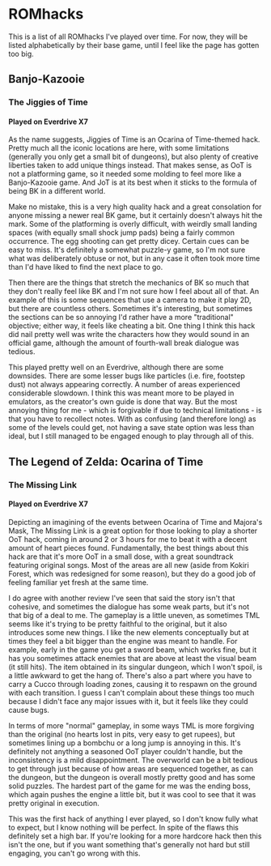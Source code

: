 # ROMhacks

This is a list of all ROMhacks I've played over time. For now, they will be listed alphabetically by their base game, until I feel like the page has gotten too big.

## Banjo-Kazooie

### The Jiggies of Time
#### Played on Everdrive X7

As the name suggests, Jiggies of Time is an Ocarina of Time-themed hack. Pretty much all the iconic locations are here, with some limitations (generally you only get a small bit of dungeons), but also plenty of creative liberties taken to add unique things instead. That makes sense, as OoT is not a platforming game, so it needed some molding to feel more like a Banjo-Kazooie game. And JoT is at its best when it sticks to the formula of being BK in a different world.

Make no mistake, this is a very high quality hack and a great consolation for anyone missing a newer real BK game, but it certainly doesn't always hit the mark. Some of the platforming is overly difficult, with weirdly small landing spaces (with equally small shock jump pads) being a fairly common occurrence. The egg shooting can get pretty dicey. Certain cues can be easy to miss. It's definitely a somewhat puzzle-y game, so I'm not sure what was deliberately obtuse or not, but in any case it often took more time than I'd have liked to find the next place to go.

Then there are the things that stretch the mechanics of BK so much that they don't really feel like BK and I'm not sure how I feel about all of that. An example of this is some sequences that use a camera to make it play 2D, but there are countless others. Sometimes it's interesting, but sometimes the sections can be so annoying I'd rather have a more "traditional" objective; either way, it feels like cheating a bit. One thing I think this hack did nail pretty well was write the characters how they would sound in an official game, although the amount of fourth-wall break dialogue was tedious.

This played pretty well on an Everdrive, although there are some downsides. There are some lesser bugs like particles (i.e. fire, footstep dust) not always appearing correctly. A number of areas experienced considerable slowdown. I think this was meant more to be played in emulators, as the creator's own guide is done that way. But the most annoying thing for me - which is forgivable if due to technical limitations - is that you have to recollect notes. With as confusing (and therefore long) as some of the levels could get, not having a save state option was less than ideal, but I still managed to be engaged enough to play through all of this.

## The Legend of Zelda: Ocarina of Time

### The Missing Link
#### Played on Everdrive X7

Depicting an imagining of the events between Ocarina of Time and Majora's Mask, The Missing Link is a great option for those looking to play a shorter OoT hack, coming in around 2 or 3 hours for me to beat it with a decent amount of heart pieces found. Fundamentally, the best things about this hack are that it's more OoT in a small dose, with a great soundtrack featuring original songs. Most of the areas are all new (aside from Kokiri Forest, which was redesigned for some reason), but they do a good job of feeling familiar yet fresh at the same time.

I do agree with another review I've seen that said the story isn't that cohesive, and sometimes the dialogue has some weak parts, but it's not that big of a deal to me. The gameplay is a little uneven, as sometimes TML seems like it's trying to be pretty faithful to the original, but it also introduces some new things. I like the new elements conceptually but at times they feel a bit bigger than the engine was meant to handle. For example, early in the game you get a sword beam, which works fine, but it has you sometimes attack enemies that are above at least the visual beam (it still hits). The item obtained in its singular dungeon, which I won't spoil, is a little awkward to get the hang of. There's also a part where you have to carry a Cucco through loading zones, causing it to respawn on the ground with each transition. I guess I can't complain about these things too much because I didn't face any major issues with it, but it feels like they could cause bugs.

In terms of more "normal" gameplay, in some ways TML is more forgiving than the original (no hearts lost in pits, very easy to get rupees), but sometimes lining up a bombchu or a long jump is annoying in this. It's definitely not anything a seasoned OoT player couldn't handle, but the inconsistency is a mild disappointment. The overworld can be a bit tedious to get through just because of how areas are sequenced together, as can the dungeon, but the dungeon is overall mostly pretty good and has some solid puzzles. The hardest part of the game for me was the ending boss, which again pushes the engine a little bit, but it was cool to see that it was pretty original in execution.

This was the first hack of anything I ever played, so I don't know fully what to expect, but I know nothing will be perfect. In spite of the flaws this definitely set a high bar. If you're looking for a more hardcore hack then this isn't the one, but if you want something that's generally not hard but still engaging, you can't go wrong with this.